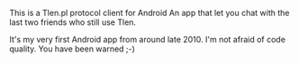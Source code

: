 This is a Tlen.pl protocol client for Android
An app that let you chat with the last two friends
who still use Tlen.

It's my very first Android app from around late 2010.
I'm not afraid of code quality.  You have been warned ;-)
